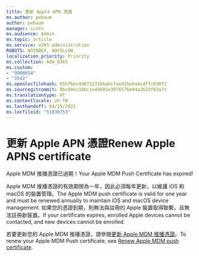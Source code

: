```yaml
---
title: 更新 Apple APN 憑證
ms.author: pebaum
author: pebaum
manager: scotv
ms.audience: Admin
ms.topic: article
ms.service: o365-administration
ROBOTS: NOINDEX, NOFOLLOW
localization_priority: Priority
ms.collection: Adm_O365
ms.custom:
- "9000654"
- "3542"
ms.openlocfilehash: 655fbec4d0722316babcfaed1be6a4cdffcb3072
ms.sourcegitcommit: 8bc60ec34bc1e40685e3976576e04a2623f63a7c
ms.translationtype: HT
ms.contentlocale: zh-TW
ms.lasthandoff: 04/15/2021
ms.locfileid: "51830753"
---
```

# <a name="renew-apple-apns-certificate"></a><span data-ttu-id="f3d16-102">更新 Apple APN 憑證</span><span class="sxs-lookup"><span data-stu-id="f3d16-102">Renew Apple APNS certificate</span></span>

<span data-ttu-id="f3d16-103">Apple MDM 推播憑證已過期！</span><span class="sxs-lookup"><span data-stu-id="f3d16-103">Your Apple MDM Push Certificate has expired!</span></span>

<span data-ttu-id="f3d16-104">Apple MDM 推播憑證的有效期限為一年，因此必須每年更新，以維護 iOS 和 macOS 的裝置管理。</span><span class="sxs-lookup"><span data-stu-id="f3d16-104">The Apple MDM push certificate is valid for one year and must be renewed annually to maintain iOS and macOS device management.</span></span> <span data-ttu-id="f3d16-105">如果您的憑證到期，則無法與註冊的 Apple 裝置取得聯繫，且無法註冊新裝置。</span><span class="sxs-lookup"><span data-stu-id="f3d16-105">If your certificate expires, enrolled Apple devices cannot be contacted, and new devices cannot be enrolled.</span></span>

<span data-ttu-id="f3d16-106">若要更新您的 Apple MDM 推播憑證，請參閱[更新 Apple MDM 推播憑證](https://docs.microsoft.com/intune/enrollment/apple-mdm-push-certificate-get#renew-apple-mdm-push-certificate)。</span><span class="sxs-lookup"><span data-stu-id="f3d16-106">To renew your Apple MDM Push certificate, see [Renew Apple MDM push certificate](https://docs.microsoft.com/intune/enrollment/apple-mdm-push-certificate-get#renew-apple-mdm-push-certificate).</span></span>
